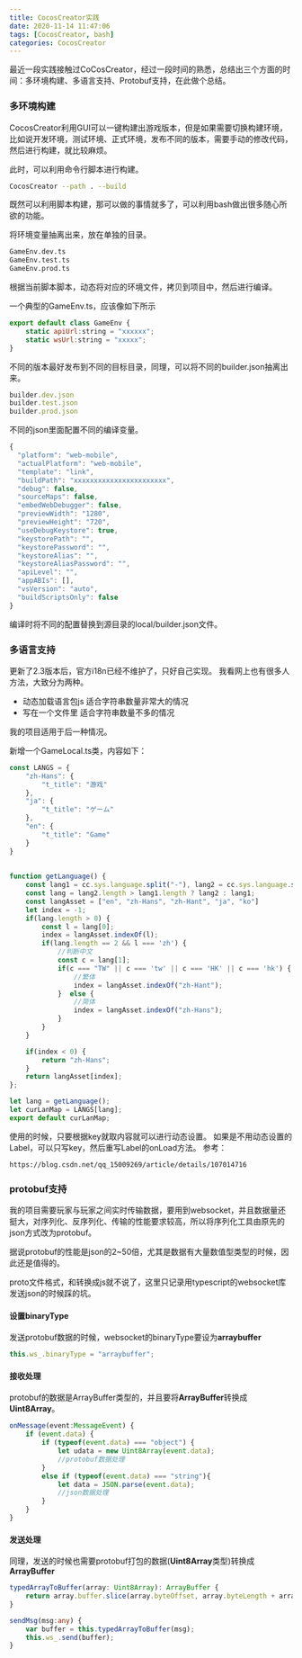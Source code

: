 ```yaml
---
title: CocosCreator实践
date: 2020-11-14 11:47:06
tags: [CocosCreator, bash]
categories: CocosCreator
---
```


最近一段实践接触过CoCosCreator，经过一段时间的熟悉，总结出三个方面的时间：多环境构建、多语言支持、Protobuf支持，在此做个总结。

### 多环境构建

CocosCreator利用GUI可以一键构建出游戏版本，但是如果需要切换构建环境，比如说开发环境，测试环境、正式环境，发布不同的版本，需要手动的修改代码，然后进行构建，就比较麻烦。

此时，可以利用命令行脚本进行构建。
```bash
CocosCreator --path . --build
```
既然可以利用脚本构建，那可以做的事情就多了，可以利用bash做出很多随心所欲的功能。

将环境变量抽离出来，放在单独的目录。
```bash
GameEnv.dev.ts
GameEnv.test.ts
GameEnv.prod.ts
```
根据当前脚本脚本，动态将对应的环境文件，拷贝到项目中，然后进行编译。

一个典型的GameEnv.ts，应该像如下所示
```javascript
export default class GameEnv {
    static apiUrl:string = "xxxxxx";
    static wsUrl:string = "xxxxx";
}
```

不同的版本最好发布到不同的目标目录，同理，可以将不同的builder.json抽离出来。
```javascript
builder.dev.json
builder.test.json
builder.prod.json
```
不同的json里面配置不同的编译变量。
```javascript
{
  "platform": "web-mobile",
  "actualPlatform": "web-mobile",
  "template": "link",
  "buildPath": "xxxxxxxxxxxxxxxxxxxxxxx",
  "debug": false,
  "sourceMaps": false,
  "embedWebDebugger": false,
  "previewWidth": "1280",
  "previewHeight": "720",
  "useDebugKeystore": true,
  "keystorePath": "",
  "keystorePassword": "",
  "keystoreAlias": "",
  "keystoreAliasPassword": "",
  "apiLevel": "",
  "appABIs": [],
  "vsVersion": "auto",
  "buildScriptsOnly": false
}

```
编译时将不同的配置替换到源目录的local/builder.json文件。

### 多语言支持
更新了2.3版本后，官方i18n已经不维护了，只好自己实现。
我看网上也有很多人方法，大致分为两种。
- 动态加载语言包js 适合字符串数量非常大的情况
- 写在一个文件里 适合字符串数量不多的情况

我的项目适用于后一种情况。

新增一个GameLocal.ts类，内容如下：
```javascript
const LANGS = {
    "zh-Hans": {
        "t_title": "游戏"
    },
    "ja": {
        "t_title": "ゲーム"
    },
    "en": {
        "t_title": "Game"
    }
}
    
    
function getLanguage() {
    const lang1 = cc.sys.language.split("-"), lang2 = cc.sys.language.split("_");
    const lang = lang2.length > lang1.length ? lang2 : lang1;
    const langAsset = ["en", "zh-Hans", "zh-Hant", "ja", "ko"]
    let index = -1;
    if(lang.length > 0) {
        const l = lang[0];
        index = langAsset.indexOf(l);
        if(lang.length == 2 && l === 'zh') {
            //判断中文
            const c = lang[1];
            if(c === "TW" || c === 'tw' || c === 'HK' || c === 'hk') {
                //繁体
                index = langAsset.indexOf("zh-Hant");
            }  else {
                //简体
                index = langAsset.indexOf("zh-Hans");
            }
        }
    } 

    if(index < 0) {
        return "zh-Hans";
    }
    return langAsset[index];
};

let lang = getLanguage();
let curLanMap = LANGS[lang];
export default curLanMap;
```

使用的时候，只要根据key就取内容就可以进行动态设置。
如果是不用动态设置的Label，可以只写key，然后重写Label的onLoad方法。
参考：
```
https://blog.csdn.net/qq_15009269/article/details/107014716
```

### protobuf支持

我的项目需要玩家与玩家之间实时传输数据，要用到websocket，并且数据量还挺大，对序列化、反序列化、传输的性能要求较高，所以将序列化工具由原先的json方式改为protobuf。

据说protobuf的性能是json的2~50倍，尤其是数据有大量数值型类型的时候，因此还是值得的。

proto文件格式，和转换成js就不说了，这里只记录用typescript的websocket库发送json的时候踩的坑。

#### 设置binaryType
发送protobuf数据的时候，websocket的binaryType要设为<b>arraybuffer</b>
```typescript
this.ws_.binaryType = "arraybuffer";
```

#### 接收处理
protobuf的数据是ArrayBuffer类型的，并且要将<b>ArrayBuffer</b>转换成<b>Uint8Array</b>。
```typescript
onMessage(event:MessageEvent) {
    if (event.data) {
        if (typeof(event.data) === "object") {
            let udata = new Uint8Array(event.data);
            //protobuf数据处理
        }
        else if (typeof(event.data) === "string"){
            let data = JSON.parse(event.data);
            //json数据处理
        }
    }
}
```

#### 发送处理
同理，发送的时候也需要protobuf打包的数据(<b>Uint8Array</b>类型)转换成<b>ArrayBuffer</b>
```typescript
typedArrayToBuffer(array: Uint8Array): ArrayBuffer {
    return array.buffer.slice(array.byteOffset, array.byteLength + array.byteOffset)
}

sendMsg(msg:any) {
    var buffer = this.typedArrayToBuffer(msg);
    this.ws_.send(buffer);
}

```